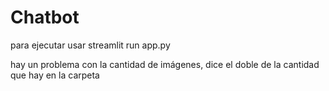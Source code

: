 # Chatbot
para ejecutar usar streamlit run app.py

hay un problema con la cantidad de imágenes, dice el doble de la cantidad que hay en la carpeta 
